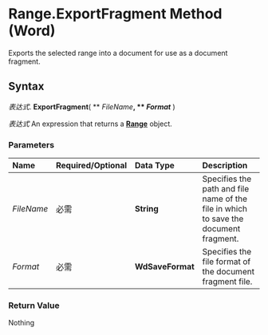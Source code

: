 
# Range.ExportFragment Method (Word)

 Exports the selected range into a document for use as a document fragment.


## Syntax

 _表达式_. **ExportFragment**( ** _FileName_**, ** _Format_** )

 _表达式_ An expression that returns a **[Range](15a7a1c4-5f3f-5b6e-60e9-29688de3f274.md)** object.


### Parameters



|**Name**|**Required/Optional**|**Data Type**|**Description**|
|:-----|:-----|:-----|:-----|
| _FileName_|必需|**String**|Specifies the path and file name of the file in which to save the document fragment.|
| _Format_|必需|**WdSaveFormat**|Specifies the file format of the document fragment file. |

### Return Value

Nothing

